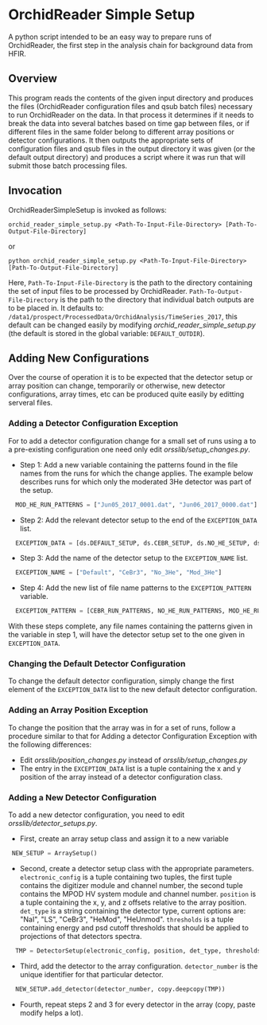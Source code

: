 # OrchidReader Simple Setup

A python script intended to be an easy way to prepare runs of OrchidReader, the first step in the analysis chain for background data from HFIR.

## Overview
This program reads the contents of the given input directory and produces the files (OrchidReader configuration files and qsub batch files) necessary to run OrchidReader on the data. In that process it determines if it needs to break the data into several batches based on time gap between files, or if different files in the same folder belong to different array positions or detector configurations. It then outputs the appropriate sets of configuration files and qsub files in the output directory it was given (or the default output directory) and produces a script where it was run that will submit those batch processing files.

## Invocation
OrchidReaderSimpleSetup is invoked as follows:
```
orchid_reader_simple_setup.py <Path-To-Input-File-Directory> [Path-To-Output-File-Directory]
```
or
```
python orchid_reader_simple_setup.py <Path-To-Input-File-Directory> [Path-To-Output-File-Directory]
```

Here, `Path-To-Input-File-Directory` is the path to the directory containing the set of input files to be processed by OrchidReader. `Path-To-Output-File-Directory` is the path to the directory that individual batch outputs are to be placed in. It defaults to: `/data1/prospect/ProcessedData/OrchidAnalysis/TimeSeries_2017`, this default can be changed easily by modifying *orchid_reader_simple_setup.py* (the default is stored in the global variable: `DEFAULT_OUTDIR`).

## Adding New Configurations
Over the course of operation it is to be expected that the detector setup or array position can change, temporarily or otherwise, new detector configurations, array times, etc can be produced quite easily by editting serveral files.

### Adding a Detector Configuration Exception
For to add a detector configuration change for a small set of runs using a to a pre-existing configuration one need only edit *orsslib/setup_changes.py*.
  - Step 1: Add a new variable containing the patterns found in the file names from the runs for which the change applies. The example below describes runs for which only the moderated 3He detector was part of the setup.
  ```python
    MOD_HE_RUN_PATTERNS = ["Jun05_2017_0001.dat", "Jun06_2017_0000.dat"]
  ```
  - Step 2: Add the relevant detector setup to the end of the `EXCEPTION_DATA` list.
  ```python
    EXCEPTION_DATA = [ds.DEFAULT_SETUP, ds.CEBR_SETUP, ds.NO_HE_SETUP, ds.MOD_HE_SETUP]
  ```
  - Step 3: Add the name of the detector setup to the `EXCEPTION_NAME` list.
  ```python
    EXCEPTION_NAME = ["Default", "CeBr3", "No_3He", "Mod_3He"]
  ```
  - Step 4: Add the new list of file name patterns to the `EXCEPTION_PATTERN` variable.
  ```python
    EXCEPTION_PATTERN = [CEBR_RUN_PATTERNS, NO_HE_RUN_PATTERNS, MOD_HE_RUN_PATTERNS]
  ```
With these steps complete, any file names containing the patterns given in the variable in step 1, will have the detector setup set to the one given in `EXCEPTION_DATA`.

### Changing the Default Detector Configuration
To change the default detector configuration, simply change the first element of the `EXCEPTION_DATA` list to the new default detector configuration.

### Adding an Array Position Exception
To change the position that the array was in for a set of runs, follow a procedure similar to that for Adding a detector Configuration Exception with the following differences:
  - Edit *orsslib/position_changes.py* instead of *orsslib/setup_changes.py*
  - The entry in the `EXCEPTION_DATA` list is a tuple containing the x and y position of the array instead of a detector configuration class.

### Adding a New Detector Configuration
To add a new detector configuration, you need to edit *orsslib/detector_setups.py*.
  - First, create an array setup class and assign it to a new variable
   ```python
    NEW_SETUP = ArraySetup()
  ```
  - Second, create a detector setup class with the appropriate parameters. `electronic_config` is a tuple containing two tuples, the first tuple contains the digitizer module and channel number, the second tuple contains the MPOD HV system module and channel number. `position` is a tuple containing the x, y, and z offsets relative to the array position. `det_type` is a string containing the detector type, current options are: "NaI", "LS", "CeBr3", "HeMod", "HeUnmod". `thresholds` is a tuple containing energy and psd cutoff thresholds that should be applied to projections of that detectors spectra.
  ```python
    TMP = DetectorSetup(electronic_config, position, det_type, thresholds)
  ```
  - Third, add the detector to the array configuration. `detector_number` is the unique identifier for that particular detector.
  ```python
    NEW_SETUP.add_detector(detector_number, copy.deepcopy(TMP))
  ```
  - Fourth, repeat steps 2 and 3 for every detector in the array (copy, paste modify helps a lot).
